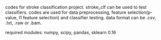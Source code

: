 codes for stroke classification project.
stroke_clf can be used to test classifiers.
codes are used for data preprocessing, feature selection(p-value, l1 feature selection) and classifier testing. 
data format can be .csv, .txt, .raw or .bam.

required modules: numpy, scipy, pandas, sklearn 0.16

